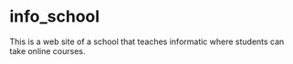 # info_school
This is a web site of a school that teaches informatic where students can take online courses.
